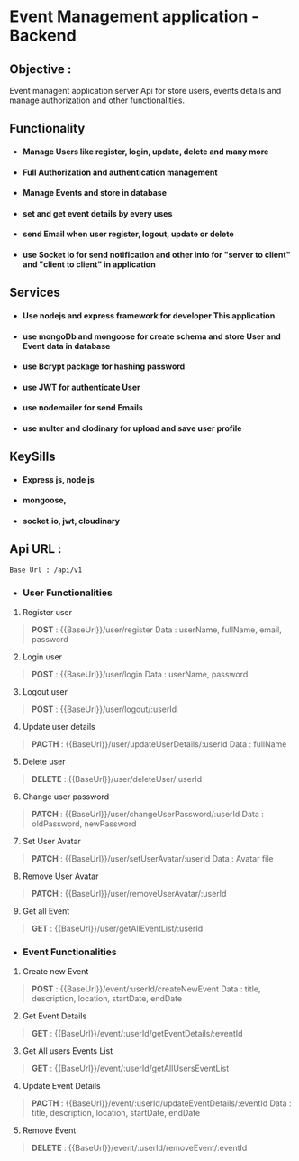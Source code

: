 # Event Management application -Backend

## Objective :
Event managent application server Api for store users, events details and manage authorization and other functionalities.
## Functionality

 - #### Manage Users like register, login, update, delete and many more
 - #### Full Authorization and authentication management
 - #### Manage Events and store in database
 - #### set and get event details by every uses
 - #### send Email when user register, logout, update or delete
 - #### use Socket io for send notification and other info for "**server to client**" and "**client to client**" in application

## Services

 - #### Use nodejs and express framework for developer This application
 - #### use mongoDb and mongoose for create schema and store User and Event data in database
 - #### use Bcrypt package for hashing password
 - #### use JWT for authenticate User
 - #### use nodemailer for send Emails
 - #### use multer and clodinary for upload and save user profile

## KeySills

 - #### Express js, node js
 - #### mongoose, 
 - #### socket.io, jwt, cloudinary

## Api URL : 

    Base Url : /api/v1
    
- ### User Functionalities
 
 1. Register user

> **POST** : {{BaseUrl}}/user/register
> Data : userName, fullName, email, password

 2. Login user
> **POST** : {{BaseUrl}}/user/login
> Data : userName, password

 3. Logout user
> **POST** : {{BaseUrl}}/user/logout/:userId

 4. Update user details
> **PACTH** : {{BaseUrl}}/user/updateUserDetails/:userId
> Data : fullName 
 5. Delete user
> **DELETE** : {{BaseUrl}}/user/deleteUser/:userId

 6. Change user password
> **PATCH** : {{BaseUrl}}/user/changeUserPassword/:userId
> Data : oldPassword, newPassword

 7. Set User Avatar
> **PATCH** : {{BaseUrl}}/user/setUserAvatar/:userId
> Data : Avatar file

 8. Remove User Avatar
> **PATCH** : {{BaseUrl}}/user/removeUserAvatar/:userId

 9. Get all Event
> **GET** : {{BaseUrl}}/user/getAllEventList/:userId

 - ### Event Functionalities

 1. Create new Event

> **POST** : {{BaseUrl}}/event/:userId/createNewEvent
> Data : title, description, location, startDate, endDate

 2. Get Event Details
> **GET** : {{BaseUrl}}/event/:userId/getEventDetails/:eventId

 3. Get All users Events List
> **GET** : {{BaseUrl}}/event/:userId/getAllUsersEventList

 4. Update Event Details
> **PACTH** : {{BaseUrl}}/event/:userId/updateEventDetails/:eventId
> Data : title, description, location, startDate, endDate
 5. Remove Event
> **DELETE** : {{BaseUrl}}/event/:userId/removeEvent/:eventId

